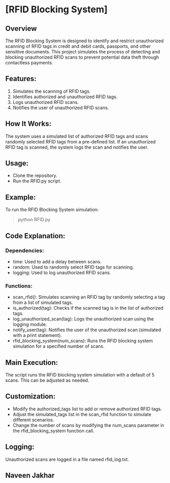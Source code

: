 # [RFID Blocking System]

## Overview
The RFID Blocking System is designed to identify and restrict unauthorized scanning of RFID tags in credit and debit cards, passports, and other sensitive documents. This project simulates the process of detecting and blocking unauthorized RFID scans to prevent potential data theft through contactless payments.

## Features:
1. Simulates the scanning of RFID tags.
2. Identifies authorized and unauthorized RFID tags.
3. Logs unauthorized RFID scans.
4. Notifies the user of unauthorized RFID scans.


## How It Works:
The system uses a simulated list of authorized RFID tags and scans randomly selected RFID tags from a pre-defined list. If an unauthorized RFID tag is scanned, the system logs the scan and notifies the user.

## Usage:
- Clone the repository.
- Run the RFID.py script.

## Example:
To run the RFID Blocking System simulation:
> python RFID.py


## Code Explanation:
### Dependencies:
- time: Used to add a delay between scans.
- random: Used to randomly select RFID tags for scanning.
- logging: Used to log unauthorized RFID scans.

### Functions:
- scan_rfid(): Simulates scanning an RFID tag by randomly selecting a tag from a list of simulated tags.
- is_authorized(tag): Checks if the scanned tag is in the list of authorized tags.
- log_unauthorized_scan(tag): Logs the unauthorized scan using the logging module.
- notify_user(tag): Notifies the user of the unauthorized scan (simulated with a print statement).
- rfid_blocking_system(num_scans): Runs the RFID blocking system simulation for a specified number of scans.


## Main Execution:
The script runs the RFID blocking system simulation with a default of 5 scans. This can be adjusted as needed.

## Customization:
- Modify the authorized_tags list to add or remove authorized RFID tags.
- Adjust the simulated_tags list in the scan_rfid function to simulate different scenarios.
- Change the number of scans by modifying the num_scans parameter in the rfid_blocking_system function call.

## Logging:
Unauthorized scans are logged in a file named rfid_log.txt.

## Naveen Jakhar

